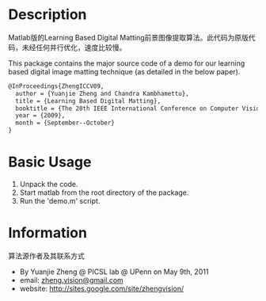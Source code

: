Description
===========
Matlab版的Learning Based Digital Matting前景图像提取算法。此代码为原版代码，未经任何并行优化，速度比较慢。

This package contains the major source code of a demo for our learning based digital image matting technique (as detailed in the below paper).

```latex
@InProceedings{ZhengICCV09,
  author = {Yuanjie Zheng and Chandra Kambhamettu},
  title = {Learning Based Digital Matting},
  booktitle = {The 20th IEEE International Conference on Computer Vision},
  year = {2009},
  month = {September--October}
}
```


Basic Usage
===========
1. Unpack the code.
2. Start matlab from the root directory of the package.
3. Run the 'demo.m' script.

Information
===========
算法源作者及其联系方式

* By Yuanjie Zheng @ PICSL lab @ UPenn on May 9th, 2011
* email: zheng.vision@gmail.com
* website: http://sites.google.com/site/zhengvision/
